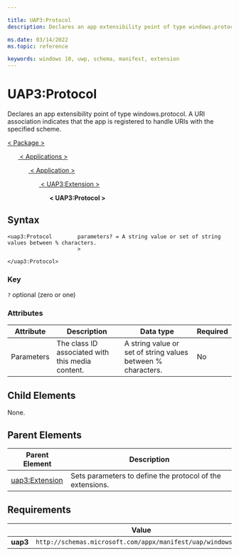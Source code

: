 ```yaml
---

title: UAP3:Protocol
description: Declares an app extensibility point of type windows.protocol. A URI association indicates that the app is registered to handle URIs with the specified scheme.

ms.date: 03/14/2022
ms.topic: reference

keywords: windows 10, uwp, schema, manifest, extension 
---
```


# UAP3:Protocol

Declares an app extensibility point of type windows.protocol. A URI association indicates that the app is registered to handle URIs with the specified scheme.

[ <  Package  > ](element-package.md)

&nbsp;&nbsp;&nbsp;&nbsp;&nbsp;&nbsp;[ < Applications > ](element-applications.md)

&nbsp;&nbsp;&nbsp;&nbsp;&nbsp;&nbsp;&nbsp;&nbsp;&nbsp;&nbsp;&nbsp;&nbsp;[ < Application > ](element-application.md)

&nbsp;&nbsp;&nbsp;&nbsp;&nbsp;&nbsp;&nbsp;&nbsp;&nbsp;&nbsp;&nbsp;&nbsp;&nbsp;&nbsp;&nbsp;&nbsp;&nbsp;&nbsp;[ < UAP3:Extension > ](element-uap3-extension-manual.md)

&nbsp;&nbsp;&nbsp;&nbsp;&nbsp;&nbsp;&nbsp;&nbsp;&nbsp;&nbsp;&nbsp;&nbsp;&nbsp;&nbsp;&nbsp;&nbsp;&nbsp;&nbsp;&nbsp;&nbsp;&nbsp;&nbsp;&nbsp;&nbsp;**< UAP3:Protocol >**

## Syntax
```
<uap3:Protocol        parameters? = A string value or set of string values between % characters.
                      >

</uap3:Protocol>
```

### Key
`?` optional (zero or one)

### Attributes
| Attribute | Description | Data type | Required |
|-----------|-------------|-----------|----------|
| Parameters | The class ID associated with this media content. | A string value or set of string values between % characters. | No |

## Child Elements

None.

## Parent Elements

| Parent Element | Description |
|---------------|-------------|
| [uap3:Extension](element-uap3-extension-manual.md) | Sets parameters to define the protocol of the extensions. |


## Requirements
|   | Value |
|--|--|
| **uap3** | `http://schemas.microsoft.com/appx/manifest/uap/windows10/3` |